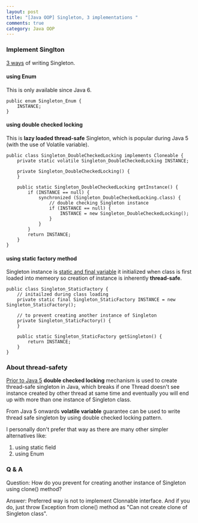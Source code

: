 ```yaml
---
layout: post
title: "[Java OOP] Singleton, 3 implementations "
comments: true
category: Java OOP
---
```


### Implement Singlton

[3 ways](http://javarevisited.blogspot.sg/2012/07/why-enum-singleton-are-better-in-java.html) of writing Singleton.

#### using Enum

This is only available since Java 6.

    public enum Singleton_Enum {
    	INSTANCE;
    }

#### using double checked locking

This is **lazy loaded thread-safe** Singleton, which is popular during Java 5 (with the use of Volatile variable).

    public class Singleton_DoubleCheckedLocking implements Cloneable {
    	private static volatile Singleton_DoubleCheckedLocking INSTANCE;

    	private Singleton_DoubleCheckedLocking() {
    	}

    	public static Singleton_DoubleCheckedLocking getInstance() {
    		if (INSTANCE == null) {
    			synchronized (Singleton_DoubleCheckedLocking.class) {
    				// double checking Singleton instance
    				if (INSTANCE == null) {
    					INSTANCE = new Singleton_DoubleCheckedLocking();
    				}
    			}
    		}
    		return INSTANCE;
    	}
    }

#### using static factory method

Singleton instance is [static and final variable](http://javarevisited.blogspot.sg/2012/07/why-enum-singleton-are-better-in-java.html) it initialized when class is first loaded into memeory so creation of instance is inherently **thread-safe**.

    public class Singleton_StaticFactory {
    	// initailzed during class loading
    	private static final Singleton_StaticFactory INSTANCE = new Singleton_StaticFactory();

    	// to prevent creating another instance of Singleton
    	private Singleton_StaticFactory() {
    	}

    	public static Singleton_StaticFactory getSingleton() {
    		return INSTANCE;
    	}
    }

### About thread-safety

[Prior to Java 5](http://javarevisited.blogspot.sg/2012/12/how-to-create-thread-safe-singleton-in-java-example.html) **double checked locking** mechanism is used to create thread-safe singleton in Java, which breaks if one Thread doesn't see instance created by other thread at same time and eventually you will end up with more than one instance of Singleton class.

From Java 5 onwards **volatile variable** guarantee can be used to write thread safe singleton by using double checked locking pattern.

I personally don't prefer that way as there are many other simpler alternatives like:

1. using static field
1. using Enum

### Q & A

Question: How do you prevent for creating another instance of Singleton using clone() method?

Answer: Preferred way is not to implement Clonnable interface. And if you do, just throw Exception from clone() method as "Can not create clone of Singleton class".
